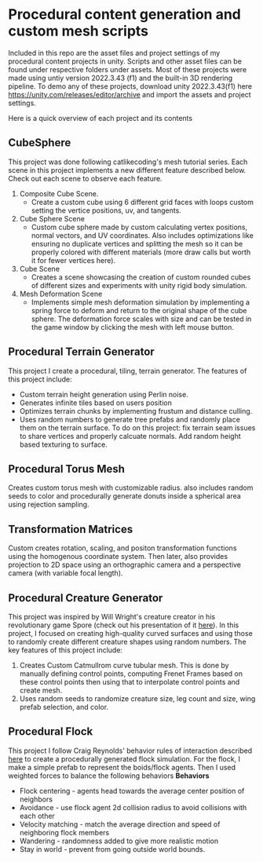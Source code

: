 # Procedural content generation and custom mesh scripts
Included in this repo are the asset files and project settings of my procedural content projects in unity. Scripts and other asset files can be found under respective folders under assets. Most of these projects were made using untiy version 2022.3.43 (f1) and the built-in 3D rendering pipeline. To demo any of these projects, download unity 2022.3.43(f1) here https://unity.com/releases/editor/archive and import the assets and project settings.

Here is a quick overview of each project and its contents

## CubeSphere

This project was done following catlikecoding's mesh tutorial series. Each scene in this project implements a new different feature described below. Check out each scene to observe each feature.

1. Composite Cube Scene.
   - Create a custom cube using 6 different grid faces with loops custom setting the vertice positions, uv, and tangents.
2. Cube Sphere Scene
   - Custom cube sphere made by custom calculating vertex positions, normal vectors, and UV coordinates. Also includes optimizations like ensuring no duplicate vertices and splitting the mesh so it can be properly colored with different materials (more draw calls but worth it for fewer vertices here). 
3. Cube Scene
   - Creates a scene showcasing the creation of custom rounded cubes of different sizes and experiments with unity rigid body simulation.
4. Mesh Deformation Scene
   - Implements simple mesh deformation simulation by implementing a spring force to deform and return to the original shape of the cube sphere. The deformation force scales with size and can be tested in the game window by clicking the mesh with left mouse button.
  
## Procedural Terrain Generator

This project I create a procedural, tiling, terrain generator. The features of this project include:
- Custom terrain height generation using Perlin noise.
- Generates infinite tiles based on users position
- Optimizes terrain chunks by implementing frustum and distance culling.
- Uses random numbers to generate tree prefabs and randomly place them on the terrain surface.
To do on this project: fix terrain seam issues to share vertices and properly calcuate normals. Add random height based texturing to surface.

## Procedural Torus Mesh

Creates custom torus mesh with customizable radius. also includes random seeds to color and procedurally generate donuts inside a spherical area using rejection sampling.

## Transformation Matrices

Custom creates rotation, scaling, and positon transformation functions using the homogenous coordinate system. Then later, also provides projection to 2D space using an orthographic camera and a perspective camera (with variable focal length).

## Procedural Creature Generator

This project was inspired by Will Wright's creature creator in his revolutionary game Spore (check out his presentation of it [here](https://www.youtube.com/watch?v=8PXiNNXUUF8)). In this project, I focused on creating high-quality curved surfaces and using those to randomly create different creature shapes using random numbers. The key features of this project include:

1. Creates Custom Catmullrom curve tubular mesh. This is done by manually defining control points, computing Frenet Frames based on these control points then using that to interpolate control points and create mesh.
2. Uses random seeds to randomize creature size, leg count and size, wing prefab selection, and color.

## Procedural Flock

This project I follow Craig Reynolds' behavior rules of interaction described [here](https://www.cs.toronto.edu/~dt/siggraph97-course/cwr87/) to create a procedurally generated flock simulation. For the flock, I make a simple prefab to represent the boids/flock agents. Then I used weighted forces to balance the following behaviors
**Behaviors**
- Flock centering - agents head towards the average center position of neighbors
- Avoidance - use flock agent 2d collision radius to avoid collisions with each other
- Velocity matching - match the average direction and speed of neighboring flock members
- Wandering - randomness added to give more realistic motion
- Stay in world - prevent from going outside world bounds.
